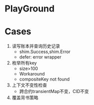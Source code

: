 # PlayGround



# Cases
 1. 读写账本并查询历史记录
    - shim.Success,shim.Error
    - defer: error wrapper
 2. 枚举所有key
    - size>100
    - Workaround
    - compositeKey not found
 3. 上下文不变性检查
    - 跨合约transientMap不变，CID不变
 4. 覆盖背书策略
 

